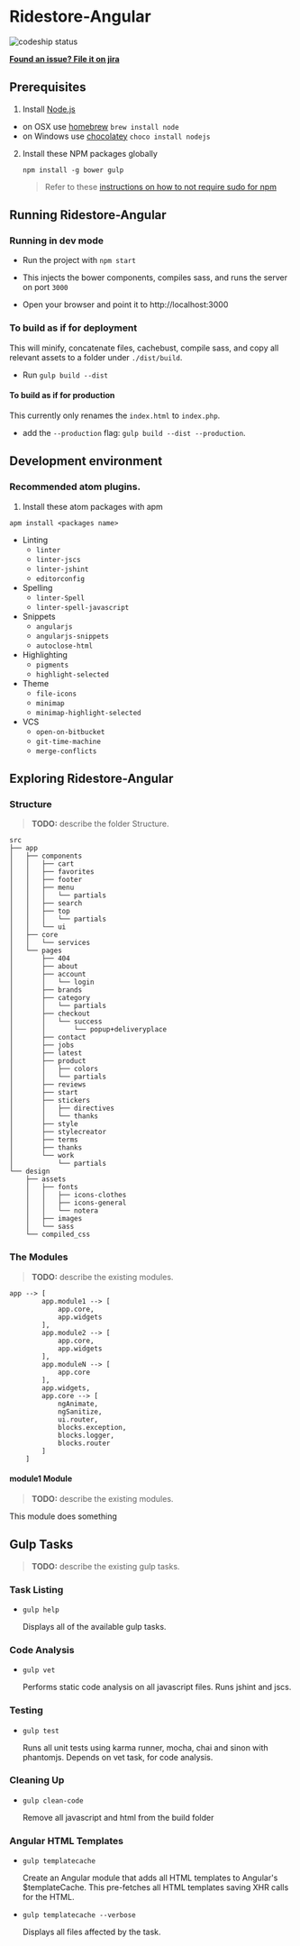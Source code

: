 # Ridestore-Angular

![codeship status](https://codeship.com/projects/36cb5690-0496-0134-b8cb-3e9afa3bdba0/status?branch=master)

**[Found an issue? File it on jira](https://ridestore.atlassian.net/secure/CreateIssue!default.jspa?selectedProjectId=10300)**

## Prerequisites

1. Install [Node.js](http://nodejs.org)
 - on OSX use [homebrew](http://brew.sh) `brew install node`
 - on Windows use [chocolatey](https://chocolatey.org/) `choco install nodejs`

2. Install these NPM packages globally

    ```
    npm install -g bower gulp
    ```

    >Refer to these [instructions on how to not require sudo for npm](https://github.com/sindresorhus/guides/blob/master/npm-global-without-sudo.md)

## Running Ridestore-Angular

### Running in dev mode

 - Run the project with `npm start`
 - This injects the bower components, compiles sass, and runs the server on port `3000`

 - Open your browser and point it to http://localhost:3000

### To build as if for deployment
This will minify, concatenate files, cachebust, compile sass, and copy all relevant
assets to a folder under `./dist/build`.

 - Run `gulp build --dist`

#### To build as if for production
This currently only renames the `index.html` to `index.php`.

 - add the `--production` flag: `gulp build --dist --production`.

## Development environment

### Recommended atom plugins.

1. Install these atom packages with apm

  ```
  apm install <packages name>
  ```

  * Linting
    * ```linter```
    * ```linter-jscs```
    * ```linter-jshint```
    * ```editorconfig```
  * Spelling
    * ```linter-Spell```
    * ```linter-spell-javascript```
  * Snippets
    * ```angularjs```
    * ```angularjs-snippets```
    * ```autoclose-html```
  * Highlighting
    * ```pigments```
    * ```highlight-selected```
  * Theme
    * ```file-icons```
    * ```minimap```
    * ```minimap-highlight-selected```
  * VCS
    * ```open-on-bitbucket```
    * ```git-time-machine```
    * ```merge-conflicts```


## Exploring Ridestore-Angular

### Structure

> **TODO:** describe the folder Structure.

```
src
├── app
│   ├── components
│   │   ├── cart
│   │   ├── favorites
│   │   ├── footer
│   │   ├── menu
│   │   │   └── partials
│   │   ├── search
│   │   ├── top
│   │   │   └── partials
│   │   └── ui
│   ├── core
│   │   └── services
│   └── pages
│       ├── 404
│       ├── about
│       ├── account
│       │   └── login
│       ├── brands
│       ├── category
│       │   └── partials
│       ├── checkout
│       │   └── success
│       │       └── popup+deliveryplace
│       ├── contact
│       ├── jobs
│       ├── latest
│       ├── product
│       │   ├── colors
│       │   └── partials
│       ├── reviews
│       ├── start
│       ├── stickers
│       │   ├── directives
│       │   └── thanks
│       ├── style
│       ├── stylecreator
│       ├── terms
│       ├── thanks
│       └── work
│           └── partials
└── design
    ├── assets
    │   ├── fonts
    │   │   ├── icons-clothes
    │   │   ├── icons-general
    │   │   └── notera
    │   ├── images
    │   └── sass
    └── compiled_css
```

### The Modules
> **TODO:** describe the existing modules.

```
app --> [
        app.module1 --> [
            app.core,
            app.widgets
        ],
        app.module2 --> [
            app.core,
            app.widgets
        ],
        app.moduleN --> [
            app.core
        ],
        app.widgets,
		app.core --> [
			ngAnimate,
			ngSanitize,
			ui.router,
			blocks.exception,
			blocks.logger,
			blocks.router
		]
    ]
```

#### module1 Module
> **TODO:** describe the existing modules.

This module does something


## Gulp Tasks
> **TODO:** describe the existing gulp tasks.

### Task Listing

- `gulp help`

    Displays all of the available gulp tasks.

### Code Analysis

- `gulp vet`

    Performs static code analysis on all javascript files. Runs jshint and jscs.

### Testing

- `gulp test`

    Runs all unit tests using karma runner, mocha, chai and sinon with phantomjs. Depends on vet task, for code analysis.

### Cleaning Up

- `gulp clean-code`

    Remove all javascript and html from the build folder

### Angular HTML Templates

- `gulp templatecache`

    Create an Angular module that adds all HTML templates to Angular's $templateCache. This pre-fetches all HTML templates saving XHR calls for the HTML.

- `gulp templatecache --verbose`

    Displays all files affected by the task.
